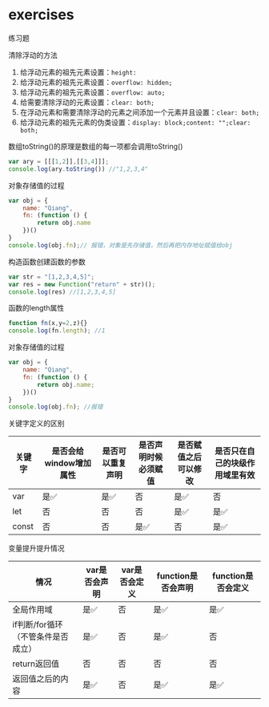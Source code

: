 # exercises
练习题

清除浮动的方法
1. 给浮动元素的祖先元素设置：`height: `
2. 给浮动元素的祖先元素设置：`overflow: hidden;`
3. 给浮动元素的祖先元素设置：`overflow: auto;`
4. 给需要清除浮动的元素设置：`clear: both;`
5. 在浮动元素和需要清除浮动的元素之间添加一个元素并且设置：`clear: both;`
6. 给浮动元素的祖先元素的伪类设置：`display: block;content: "";clear: both;`

数组toString()的原理是数组的每一项都会调用toString()
```js
var ary = [[[1,2]],[[3,4]]];
console.log(ary.toString()) //"1,2,3,4"
```
对象存储值的过程
```js
var obj = {
    name: "Qiang",
    fn: (function () {
        return obj.name
    })()
}
console.log(obj.fn);// 报错，对象是先存储值，然后再把内存地址赋值给obj
```
构造函数创建函数的参数
```js
var str = "[1,2,3,4,5]";
var res = new Function("return" + str)();
console.log(res) //[1,2,3,4,5]
```
函数的length属性
```js
function fn(x,y=2,z){}
console.log(fn.length); //1
```
对象存储值的过程
```js
var obj = {
    name: "Qiang",
    fn: (function () {
        return obj.name;
    })()
}
console.log(obj.fn); //报错
```
关键字定义的区别

|关键字|是否会给window增加属性|是否可以重复声明|是否声明时候必须赋值|是否赋值之后可以修改|是否只在自己的块级作用域里有效|
|-|-|-|-|-|-|
|var|是:white_check_mark:|是:white_check_mark:|否|是:white_check_mark:|否|
|let|否|否|否|是:white_check_mark:|是:white_check_mark:|
|const|否|否|是:white_check_mark:|否|是:white_check_mark:|

变量提升提升情况

|情况|var是否会声明|var是否会定义|function是否会声明|function是否会定义|
|-|-|-|-|-|
|全局作用域|是:white_check_mark:|否|是:white_check_mark:|是:white_check_mark:|
|if判断/for循环（不管条件是否成立）|是:white_check_mark:|否|是:white_check_mark:|否|
|return返回值|否|否|否|否|
|返回值之后的内容|是:white_check_mark:|否|是:white_check_mark:|是:white_check_mark:|

